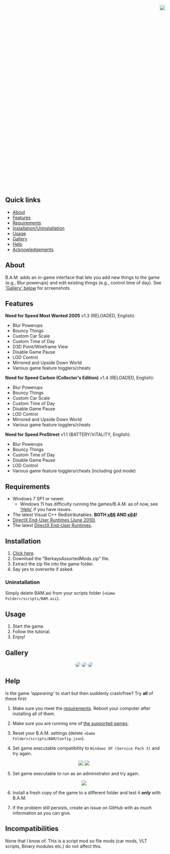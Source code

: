 <div align="center">
  <div style="
      z-index: 0; 
      top: 0; 
      left: 0;
      width: 1006px;
      height: 580px;
    ">
    <img src=".github/header.svg?raw=true" />
  </div>
  <div
    style="
      z-index: 1;
      position: absolute;
      top: 0;
      left: 0;
      right: 0;
      background-image: url(.github/UI.png?raw=true);
      width: 1006px;
      height: 580px;
      background-repeat: no-repeat;
      margin-left: auto;
      margin-right: auto;
      text-align: center;
    "></div>
</div>


## Quick links

- [About](#about)
- [Features](#features)
- [Requirements](#requirements)
- [Installation/Uninstallation](#install)
- [Usage](#usage)
- [Gallery](#gallery)
- [Help](#help)
- [Acknowledgements](#acknowledgements)

<!----><a name="about"></a>
## About
B.A.M. adds an in-game interface that lets you add new things to the game (e.g., Blur powerups) and edit existing things (e.g., control time of day). See ['Gallery' below](#gallery) for screenshots.

<!----><a name="features"></a>
## Features

**Need for Speed Most Wanted 2005** v1.3 (RELOADED, English):

- Blur Powerups
- Bouncy Things
- Custom Car Scale
- Custom Time of Day
- D3D Point/Wireframe View
- Disable Game Pause
- LOD Control
- Mirrored and Upside Down World
- Various game feature togglers/cheats

**Need for Speed Carbon (Collector's Edition)** v1.4 (RELOADED, English):

- Blur Powerups
- Bouncy Things
- Custom Car Scale
- Custom Time of Day
- Disable Game Pause
- LOD Control
- Mirrored and Upside Down World
- Various game feature togglers/cheats

**Need for Speed ProStreet** v1.1 (BATTERY/ViTALiTY, English):

- Blur Powerups
- Bouncy Things
- Custom Time of Day
- Disable Game Pause
- LOD Control
- Various game feature togglers/cheats (including god mode)

<!----><a name="requirements"></a>
## Requirements
- Windows 7 SP1 or newer.
    - Windows 11 has difficulty running the games/B.A.M. as of now, see ['Help'](#help) if you have issues.
- The latest Visual C++ Redistributables. **BOTH [x86](https://aka.ms/vs/17/release/vc_redist.x86.exe) AND [x64](https://aka.ms/vs/17/release/vc_redist.x64.exe)!**
- [DirectX End-User Runtimes (June 2010)](https://www.microsoft.com/en-us/download/details.aspx?id=8109).
- The latest [DirectX End-User Runtimes](https://www.microsoft.com/en-us/download/details.aspx?id=35).

<!----><a name="install"></a>
## Installation
1. [Click here](https://github.com/berkayylmao/BerkaysAssortedMods/releases/latest).
2. Download the "BerkaysAssortedMods.zip" file.
3. Extract the zip file into the game folder.
4. Say yes to overwrite if asked.

### Uninstallation
Simply delete BAM.asi from your scripts folder (`<Game Folder>/scripts/BAM.asi`).

<!----><a name="usage"></a>
## Usage
1. Start the game.
2. Follow the tutorial.
3. Enjoy!

<!----><a name="gallery"></a>
## Gallery
<p align="center">
<img style="border-radius:10px" src=".github/MW05.png?raw=true" />
<img style="border-radius:10px" src=".github/Carbon.png?raw=true" />
<img style="border-radius:10px" src=".github/ProStreet.png?raw=true" />
</p>

<!----><a name="help"></a>
## Help
Is the game _'appearing'_ to start but then suddenly crash/free? Try **all** of these first:

1. Make sure you meet the [requirements](#requirements). Reboot your computer after installing all of them.

2. Make sure you are running one of [the supported games](#features).

3. Reset your B.A.M. settings (delete `<Game Folder>/scripts/BAM/Config.json`).

4. Set game executable compatibility to `Windows XP (Service Pack 3)` and try again.
<p align="center">
<img src=".github/WindowsContextMenu.png?raw=true" />
<img src=".github/WindowsCompatibilityWindow.png?raw=true" />
</p>

5. Set game executable to run as an administrator and try again.
<p align="center">
<img src=".github/WindowsRunAsAdminWindow.png?raw=true" />
</p>

6. Install a fresh copy of the game to a different folder and test it **_only_** with B.A.M.

7. If the problem still persists, create an issue on GitHub with as much information as you can give.

## Incompatibilities
None that I know of. This is a script mod so file mods (car mods, VLT scripts, Binary modules etc.) do not affect this.
